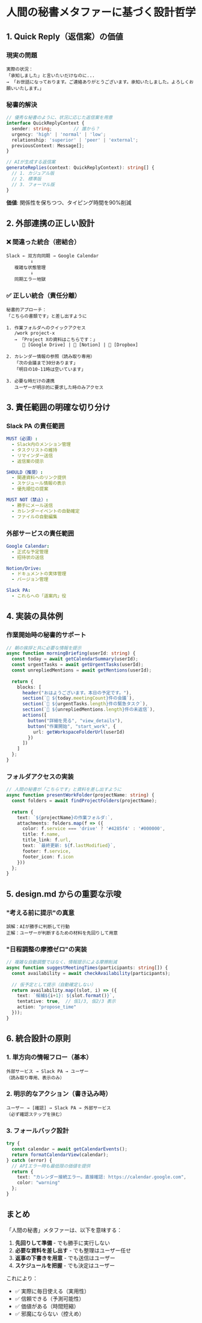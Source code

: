 # 人間の秘書メタファーに基づく設計哲学

## 1. Quick Reply（返信案）の価値

### 現実の問題
```
実際の状況：
「承知しました」と言いたいだけなのに...
→ 「お世話になっております。ご連絡ありがとうございます。承知いたしました。よろしくお願いいたします。」
```

### 秘書的解決
```typescript
// 優秀な秘書のように、状況に応じた返信案を用意
interface QuickReplyContext {
  sender: string;        // 誰から？
  urgency: 'high' | 'normal' | 'low';
  relationship: 'superior' | 'peer' | 'external';
  previousContext: Message[];
}

// AIが生成する返信案
generateReplies(context: QuickReplyContext): string[] {
  // 1. カジュアル版
  // 2. 標準版  
  // 3. フォーマル版
}
```

**価値**: 関係性を保ちつつ、タイピング時間を90%削減

## 2. 外部連携の正しい設計

### ❌ 間違った統合（密結合）
```
Slack ← 双方向同期 → Google Calendar
         ↓
   複雑な状態管理
         ↓
   同期エラー地獄
```

### ✅ 正しい統合（責任分離）
```
秘書的アプローチ：
「こちらの書類です」と差し出すように

1. 作業フォルダへのクイックアクセス
   /work project-x
   → 「Project Xの資料はこちらです：」
      📁 [Google Drive] | 📝 [Notion] | 💾 [Dropbox]

2. カレンダー情報の参照（読み取り専用）
   「次の会議まで30分あります」
   「明日の10-11時は空いています」

3. 必要な時だけの連携
   ユーザーが明示的に要求した時のみアクセス
```

## 3. 責任範囲の明確な切り分け

### Slack PA の責任範囲
```yaml
MUST（必須）:
  - Slack内のメンション管理
  - タスクリストの維持
  - リマインダー送信
  - 返信案の提示

SHOULD（推奨）:
  - 関連資料へのリンク提供
  - スケジュール情報の表示
  - 優先順位の提案

MUST NOT（禁止）:
  - 勝手にメール送信
  - カレンダーイベントの自動確定
  - ファイルの自動編集
```

### 外部サービスの責任範囲
```yaml
Google Calendar:
  - 正式な予定管理
  - 招待状の送信

Notion/Drive:
  - ドキュメントの実体管理
  - バージョン管理

Slack PA:
  - これらへの「道案内」役
```

## 4. 実装の具体例

### 作業開始時の秘書的サポート
```typescript
// 朝の挨拶と共に必要な情報を提示
async function morningBriefing(userId: string) {
  const today = await getCalendarSummary(userId);
  const urgentTasks = await getUrgentTasks(userId);
  const unrepliedMentions = await getMentions(userId);
  
  return {
    blocks: [
      header("おはようございます。本日の予定です。"),
      section(`📅 ${today.meetingCount}件の会議`),
      section(`🔴 ${urgentTasks.length}件の緊急タスク`),
      section(`💬 ${unrepliedMentions.length}件の未返信`),
      actions([
        button("詳細を見る", "view_details"),
        button("作業開始", "start_work", { 
          url: getWorkspaceFolderUrl(userId) 
        })
      ])
    ]
  };
}
```

### フォルダアクセスの実装
```typescript
// 人間の秘書が「こちらです」と資料を差し出すように
async function presentWorkFolder(projectName: string) {
  const folders = await findProjectFolders(projectName);
  
  return {
    text: `${projectName}の作業フォルダ:`,
    attachments: folders.map(f => ({
      color: f.service === 'drive' ? '#4285f4' : '#000000',
      title: f.name,
      title_link: f.url,
      text: `最終更新: ${f.lastModified}`,
      footer: f.service,
      footer_icon: f.icon
    }))
  };
}
```

## 5. design.md からの重要な示唆

### "考える前に提示"の真意
```
誤解：AIが勝手に判断して行動
正解：ユーザーが判断するための材料を先回りして用意
```

### "日程調整の摩擦ゼロ"の実装
```typescript
// 複雑な自動調整ではなく、情報提示による摩擦削減
async function suggestMeetingTimes(participants: string[]) {
  const availability = await checkAvailability(participants);
  
  // 仮予定として提示（自動確定しない）
  return availability.map((slot, i) => ({
    text: `候補${i+1}: ${slot.format()}`,
    tentative: true,  // 仮1/3, 仮2/3 表示
    action: "propose_time"
  }));
}
```

## 6. 統合設計の原則

### 1. 単方向の情報フロー（基本）
```
外部サービス → Slack PA → ユーザー
（読み取り専用、表示のみ）
```

### 2. 明示的なアクション（書き込み時）
```
ユーザー → [確認] → Slack PA → 外部サービス
（必ず確認ステップを挟む）
```

### 3. フォールバック設計
```typescript
try {
  const calendar = await getCalendarEvents();
  return formatCalendarView(calendar);
} catch (error) {
  // APIエラー時も最低限の価値を提供
  return {
    text: "カレンダー接続エラー。直接確認: https://calendar.google.com",
    color: "warning"
  };
}
```

## まとめ

「人間の秘書」メタファーは、以下を意味する：

1. **先回りして準備** - でも勝手に実行しない
2. **必要な資料を差し出す** - でも整理はユーザー任せ
3. **返事の下書きを用意** - でも送信はユーザー
4. **スケジュールを把握** - でも決定はユーザー

これにより：
- ✅ 実際に毎日使える（実用性）
- ✅ 信頼できる（予測可能性）
- ✅ 価値がある（時間短縮）
- ✅ 邪魔にならない（控えめ）